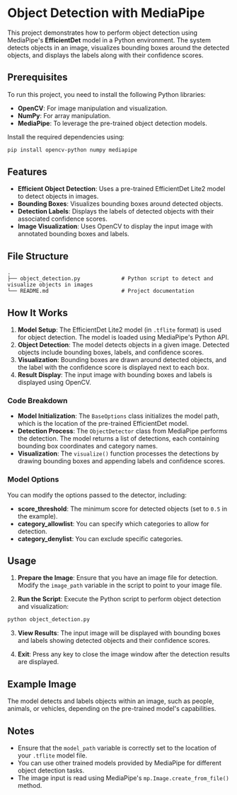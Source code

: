 # Object Detection with MediaPipe

This project demonstrates how to perform object detection using MediaPipe's **EfficientDet** model in a Python environment. The system detects objects in an image, visualizes bounding boxes around the detected objects, and displays the labels along with their confidence scores.

## Prerequisites

To run this project, you need to install the following Python libraries:

- **OpenCV**: For image manipulation and visualization.
- **NumPy**: For array manipulation.
- **MediaPipe**: To leverage the pre-trained object detection models.

Install the required dependencies using:

```bash
pip install opencv-python numpy mediapipe
```

## Features

- **Efficient Object Detection**: Uses a pre-trained EfficientDet Lite2 model to detect objects in images.
- **Bounding Boxes**: Visualizes bounding boxes around detected objects.
- **Detection Labels**: Displays the labels of detected objects with their associated confidence scores.
- **Image Visualization**: Uses OpenCV to display the input image with annotated bounding boxes and labels.

## File Structure

```
.
├── object_detection.py             # Python script to detect and visualize objects in images
└── README.md                       # Project documentation
```

## How It Works

1. **Model Setup**: The EfficientDet Lite2 model (in `.tflite` format) is used for object detection. The model is loaded using MediaPipe's Python API.
2. **Object Detection**: The model detects objects in a given image. Detected objects include bounding boxes, labels, and confidence scores.
3. **Visualization**: Bounding boxes are drawn around detected objects, and the label with the confidence score is displayed next to each box.
4. **Result Display**: The input image with bounding boxes and labels is displayed using OpenCV.

### Code Breakdown

- **Model Initialization**: The `BaseOptions` class initializes the model path, which is the location of the pre-trained EfficientDet model.
- **Detection Process**: The `ObjectDetector` class from MediaPipe performs the detection. The model returns a list of detections, each containing bounding box coordinates and category names.
- **Visualization**: The `visualize()` function processes the detections by drawing bounding boxes and appending labels and confidence scores.

### Model Options

You can modify the options passed to the detector, including:

- **score_threshold**: The minimum score for detected objects (set to `0.5` in the example).
- **category_allowlist**: You can specify which categories to allow for detection.
- **category_denylist**: You can exclude specific categories.

## Usage

1. **Prepare the Image**: Ensure that you have an image file for detection. Modify the `image_path` variable in the script to point to your image file.
   
2. **Run the Script**: Execute the Python script to perform object detection and visualization:

```bash
python object_detection.py
```

3. **View Results**: The input image will be displayed with bounding boxes and labels showing detected objects and their confidence scores.

4. **Exit**: Press any key to close the image window after the detection results are displayed.

## Example Image

The model detects and labels objects within an image, such as people, animals, or vehicles, depending on the pre-trained model's capabilities.

## Notes

- Ensure that the `model_path` variable is correctly set to the location of your `.tflite` model file.
- You can use other trained models provided by MediaPipe for different object detection tasks.
- The image input is read using MediaPipe's `mp.Image.create_from_file()` method.

